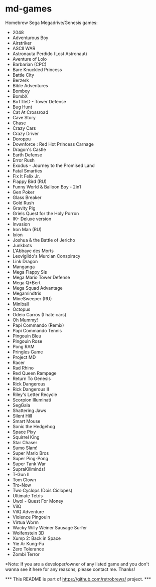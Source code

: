 # md-games
Homebrew Sega Megadrive/Genesis games:

 - 2048<br />
 - Adventurous Boy<br />
 - Airstriker<br />
 - ASCII WAR<br />
 - Astronauta Perdido (Lost Astronaut)<br />
 - Aventure of Lolo<br />
 - Barbarian (CPC)<br />
 - Bare Knuckled Princess<br />
 - Battle City<br />
 - Berzerk<br />
 - Bible Adventures<br />
 - Bomboy<br />
 - BombX<br />
 - BoTTleD - Tower Defense<br />
 - Bug Hunt<br />
 - Cat At Crossroad<br />
 - Cave Story<br />
 - Chase<br />
 - Crazy Cars<br />
 - Crazy Driver<br />
 - Doroppu<br />
 - Downforce : Red Hot Princess Carnage<br />
 - Dragon's Castle<br />
 - Earth Defense<br />
 - Error Rush<br />
 - Exodus - Journey to the Promised Land<br />
 - Fatal Smarties<br />
 - Fix It Felix Jr.<br />
 - Flappy Bird (RU)<br />
 - Funny World & Balloon Boy - 2in1<br />
 - Gen Poker<br />
 - Glass Breaker<br />
 - Gold Rush<br />
 - Gravity Pig<br />
 - Griels Quest for the Holy Porron<br />
 - IK+ Deluxe version<br />
 - Invasion<br />
 - Iron Man (RU)<br />
 - Ixion<br />
 - Joshua & the Battle of Jericho<br />
 - Junkbots<br />
 - L'Abbaye des Morts<br />
 - Leovigildo's Murcian Conspiracy<br />
 - Link Dragon<br />
 - Manganga<br />
 - Mega Flappy Sis<br />
 - Mega Mario Tower Defense<br />
 - Mega Q*Bert<br />
 - Mega Squad Advantage<br />
 - Megamindtris<br />
 - MineSweeper (RU)<br />
 - Miniball<br />
 - Octopus<br />
 - Odeio Carros (I hate cars)<br />
 - Oh Mummy!<br />
 - Papi Commando (Remix)<br />
 - Papi Commando Tennis<br />
 - Pingouin Bleu<br />
 - Pingouin Rose<br />
 - Pong RAM<br />
 - Pringles Game<br />
 - Project MD<br />
 - Racer<br />
 - Rad Rhino<br />
 - Red Queen Rampage<br />
 - Return To Genesis<br />
 - Rick Dangerous<br />
 - Rick Dangerous II<br />
 - Riley's Letter Recycle<br />
 - Scorpion Illuminati<br />
 - SegGala<br />
 - Shattering Jaws<br />
 - Silent Hill<br />
 - Smart Mouse<br />
 - Sonic the Hedgehog<br />
 - Space Pixy<br />
 - Squirrel King<br />
 - Star Chaser<br />
 - Sumo Slam!<br />
 - Super Mario Bros<br />
 - Super Ping-Pong<br />
 - Super Tank War<br />
 - SupraKillminds!<br />
 - T-Gun II<br />
 - Tom Clown<br />
 - Tro-Now<br />
 - Two Cyclops (Dois Ciclopes)<br />
 - Ultimate Tetris<br />
 - Uwol - Quest For Money<br />
 - VilQ<br />
 - VilQ Adventure<br />
 - Violence Pingouin<br />
 - Virtua Worm<br />
 - Wacky Willy Weiner Sausage Surfer<br />
 - Wolfenstein 3D<br />
 - Xump 2: Back in Space<br />
 - Yie Ar Kung-Fu<br />
 - Zero Tolerance<br />
 - Zombi Terror<br />
 
 
*Note: If you are a developer/owner of any listed game and you don't wanna see it here for any reasons, please contact me.
Thanks!

*** This README is part of https://github.com/retrobrews/ project. ***
 
